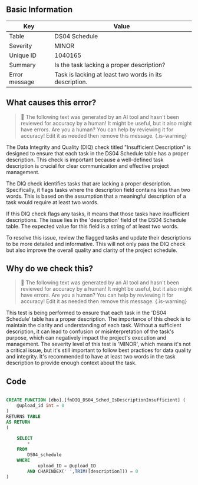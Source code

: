 ## Basic Information
| Key         | Value          |
|-------------|----------------|
| Table       | DS04 Schedule |
| Severity    | MINOR |
| Unique ID   | 1040165   |
| Summary     | Is the task lacking a proper description? |
| Error message | Task is lacking at least two words in its description. |

## What causes this error?

> :robot: The following text was generated by an AI tool and hasn't been reviewed for accuracy by a human! It might be useful, but it also might have errors. Are you a human? You can help by reviewing it for accuracy! Edit it as needed then remove this message.
{.is-warning}

The Data Integrity and Quality (DIQ) check titled "Insufficient Description" is designed to ensure that each task in the DS04 Schedule table has a proper description. This check is important because a well-defined task description is crucial for clear communication and effective project management.

The DIQ check identifies tasks that are lacking a proper description. Specifically, it flags tasks where the description field contains less than two words. This is based on the assumption that a meaningful description of a task would require at least two words.

If this DIQ check flags any tasks, it means that those tasks have insufficient descriptions. The issue lies in the 'description' field of the DS04 Schedule table. The expected value for this field is a string of at least two words. 

To resolve this issue, review the flagged tasks and update their descriptions to be more detailed and informative. This will not only pass the DIQ check but also improve the overall quality and clarity of the project schedule.
## Why do we check this?

> :robot: The following text was generated by an AI tool and hasn't been reviewed for accuracy by a human! It might be useful, but it also might have errors. Are you a human? You can help by reviewing it for accuracy! Edit it as needed then remove this message.
{.is-warning}

This test is being performed to ensure that each task in the 'DS04 Schedule' table has a proper description. The importance of this check is to maintain the clarity and understanding of each task. Without a sufficient description, it can lead to confusion or misinterpretation of the task's purpose, which can negatively impact the project's execution and management. The severity level of this test is 'MINOR', which means it's not a critical issue, but it's still important to follow best practices for data quality and integrity. It's recommended to have at least two words in the task description to provide enough context about the task.
## Code

```sql

CREATE FUNCTION [dbo].[fnDIQ_DS04_Sched_IsDescriptionInsufficient] (
	@upload_id int = 0
)
RETURNS TABLE
AS RETURN
(
	
	SELECT 
		*
	FROM
		DS04_schedule
	WHERE
			upload_ID = @upload_ID
		AND CHARINDEX(' ',TRIM([description])) = 0
)
```
